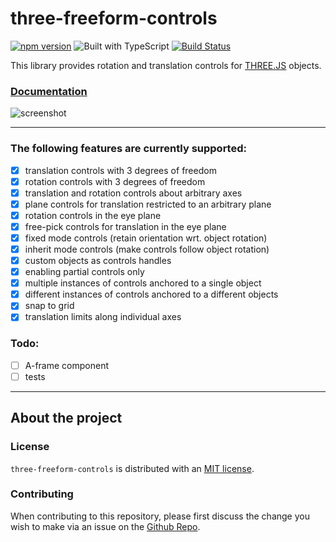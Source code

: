 # three-freeform-controls

[![npm version](https://badge.fury.io/js/three-freeform-controls.svg)](https://badge.fury.io/js/three-freeform-controls)
![Built with TypeScript](https://flat.badgen.net/badge/icon/TypeScript?icon=typescript&label&labelColor=blue&color=555555)
[![Build Status](https://travis-ci.org/tocttou/three-freeform-controls.svg?branch=master)](https://travis-ci.org/tocttou/three-freeform-controls)

This library provides rotation and translation controls for [THREE.JS](https://threejs.org/) objects.

### [Documentation](https://ashishchaudhary.in/three-freeform-controls)

![screenshot](https://i.imgur.com/cTJTG9o.png)

---

### The following features are currently supported:

- [x] translation controls with 3 degrees of freedom
- [x] rotation controls with 3 degrees of freedom
- [x] translation and rotation controls about arbitrary axes
- [x] plane controls for translation restricted to an arbitrary plane
- [x] rotation controls in the eye plane
- [x] free-pick controls for translation in the eye plane
- [x] fixed mode controls (retain orientation wrt. object rotation)
- [x] inherit mode controls (make controls follow object rotation)
- [x] custom objects as controls handles
- [x] enabling partial controls only
- [x] multiple instances of controls anchored to a single object
- [x] different instances of controls anchored to a different objects
- [x] snap to grid
- [x] translation limits along individual axes 

### Todo:

- [ ] A-frame component
- [ ] tests

---
## About the project

### License

`three-freeform-controls` is distributed with an [MIT license](https://raw.githubusercontent.com/tocttou/three-freeform-controls/master/LICENSE).

### Contributing

When contributing to this repository, please first discuss the change you wish to make via an issue on the [Github Repo](https://github.com/tocttou/three-freeform-controls/issues/new).
